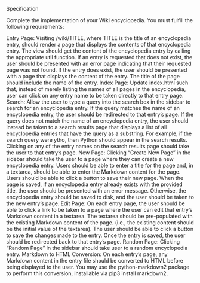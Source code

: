 Specification

Complete the implementation of your Wiki encyclopedia. You must fulfill the following requirements:

  Entry Page: Visiting /wiki/TITLE, where TITLE is the title of an encyclopedia entry, should render a page that displays the contents of that encyclopedia entry.
    The view should get the content of the encyclopedia entry by calling the appropriate util function.
    If an entry is requested that does not exist, the user should be presented with an error page indicating that their requested page was not found.
    If the entry does exist, the user should be presented with a page that displays the content of the entry. The title of the page should include the name of the entry.
  Index Page: Update index.html such that, instead of merely listing the names of all pages in the encyclopedia, user can click on any entry name to be taken directly to that entry page.
  Search: Allow the user to type a query into the search box in the sidebar to search for an encyclopedia entry.
    If the query matches the name of an encyclopedia entry, the user should be redirected to that entry’s page.
    If the query does not match the name of an encyclopedia entry, the user should instead be taken to a search results page that displays a list of all encyclopedia entries that have the query as a substring. For example, if the search query were ytho, then Python should appear in the search results.
    Clicking on any of the entry names on the search results page should take the user to that entry’s page.
  New Page: Clicking “Create New Page” in the sidebar should take the user to a page where they can create a new encyclopedia entry.
    Users should be able to enter a title for the page and, in a textarea, should be able to enter the Markdown content for the page.
    Users should be able to click a button to save their new page.
    When the page is saved, if an encyclopedia entry already exists with the provided title, the user should be presented with an error message.
    Otherwise, the encyclopedia entry should be saved to disk, and the user should be taken to the new entry’s page.
  Edit Page: On each entry page, the user should be able to click a link to be taken to a page where the user can edit that entry’s Markdown content in a textarea.
    The textarea should be pre-populated with the existing Markdown content of the page. (i.e., the existing content should be the initial value of the textarea).
    The user should be able to click a button to save the changes made to the entry.
    Once the entry is saved, the user should be redirected back to that entry’s page.
  Random Page: Clicking “Random Page” in the sidebar should take user to a random encyclopedia entry.
  Markdown to HTML Conversion: On each entry’s page, any Markdown content in the entry file should be converted to HTML before being displayed to the user. You may use the python-markdown2 package to perform this conversion, installable via pip3 install markdown2.
